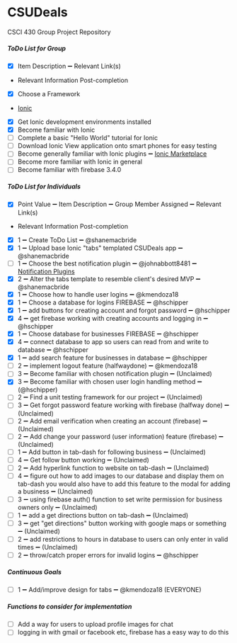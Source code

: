 # CSUDeals
CSCI 430 Group Project Repository

##### ToDo List for Group
- [x] Item Description :heavy_minus_sign: Relevant Link(s)
- Relevant Information Post-completion
- [x] Choose a Framework
- [Ionic](http://ionicframework.com/)
- [x] Get Ionic development environments installed
- [x] Become familiar with Ionic
- [ ] Complete a basic "Hello World" tutorial for Ionic
- [ ] Download Ionic View application onto smart phones for easy testing
- [ ] Become generally familiar with Ionic plugins :heavy_minus_sign: [Ionic Marketplace](https://market.ionic.io/plugins)
- [ ] Become more familiar with Ionic in general
- [ ] Become familiar with firebase 3.4.0

##### ToDo List for Individuals
- [x] Point Value :heavy_minus_sign: Item Description :heavy_minus_sign: Group Member Assigned :heavy_minus_sign: Relevant Link(s)
- Relevant Information Post-completion
- [x] 1 :heavy_minus_sign: Create ToDo List :heavy_minus_sign: @shanemacbride
- [x] 1 :heavy_minus_sign: Upload base Ionic "tabs" templated CSUDeals app :heavy_minus_sign: @shanemacbride
- [ ] 1 :heavy_minus_sign: Choose the best notification plugin :heavy_minus_sign: @johnabbott8481 :heavy_minus_sign: [Notification Plugins](https://market.ionic.io/search?q=notifications)
- [x] 2 :heavy_minus_sign: Alter the tabs template to resemble client's desired MVP :heavy_minus_sign: @shanemacbride
- [x] 1 :heavy_minus_sign: Choose how to handle user logins :heavy_minus_sign: @kmendoza18
- [x] 1 :heavy_minus_sign: Choose a database for logins FIREBASE :heavy_minus_sign: @hschipper
- [x] 1 :heavy_minus_sign: add buttons for creating account and forgot password :heavy_minus_sign: @hschipper
- [x] 4 :heavy_minus_sign: get firebase working with creating accounts and logging in :heavy_minus_sign: @hschipper
- [x] 1 :heavy_minus_sign: Choose database for businesses  FIREBASE :heavy_minus_sign: @hschipper
- [x] 4 :heavy_minus_sign: connect database to app so users can read from and write to database :heavy_minus_sign: @hschipper
- [x] 1 :heavy_minus_sign: add search feature for businesses in database :heavy_minus_sign: @hschipper
- [ ] 2 :heavy_minus_sign: implement logout feature (halfwaydone) :heavy_minus_sign: @kmendoza18
- [ ] 3 :heavy_minus_sign: Become familiar with chosen notification plugin :heavy_minus_sign: (Unclaimed)
- [x] 3 :heavy_minus_sign: Become familiar with chosen user login handling method :heavy_minus_sign: (@hschipper)
- [ ] 2 :heavy_minus_sign: Find a unit testing framework for our project :heavy_minus_sign: (Unclaimed)
- [ ] 3 :heavy_minus_sign: Get forgot password feature working with firebase (halfway done) :heavy_minus_sign: (Unclaimed)
- [ ] 2 :heavy_minus_sign: Add email verification when creating an account (firebase) :heavy_minus_sign: (Unclaimed)
- [ ] 2 :heavy_minus_sign: Add change your password (user information) feature (firebase) :heavy_minus_sign: (Unclaimed)
- [ ] 1 :heavy_minus_sign: Add button in tab-dash for following business :heavy_minus_sign: (Unclaimed)
- [ ] 4 :heavy_minus_sign: Get follow button working :heavy_minus_sign: (Unclaimed)
- [ ] 2 :heavy_minus_sign: Add hyperlink function to website on tab-dash :heavy_minus_sign: (Unclaimed)
- [ ] 4 :heavy_minus_sign: figure out how to add images to our database and display them on tab-dash you would also have to add this feature to the modal for adding a business :heavy_minus_sign: (Unclaimed)
- [ ] 3 :heavy_minus_sign: using firebase auth() function to set write permission for business owners only :heavy_minus_sign: (Unclaimed)
- [ ] 1 :heavy_minus_sign: add a get directions button on tab-dash :heavy_minus_sign: (Unclaimed)
- [ ] 3 :heavy_minus_sign: get "get directions" button working with google maps or something :heavy_minus_sign: (Unclaimed)
- [ ] 2 :heavy_minus_sign: add restrictions to hours in database to users can only enter in valid times :heavy_minus_sign: (Unclaimed)
- [ ] 2 :heavy_minus_sign: throw/catch proper errors for invalid logins :heavy_minus_sign: @hschipper

##### Continuous Goals
- [ ] 1 :heavy_minus_sign: Add/improve design for tabs :heavy_minus_sign: @kmendoza18 (EVERYONE)

##### Functions to consider for implementation
- [ ] Add a way for users to upload profile images for chat
- [ ] logging in with gmail or facebook etc, firebase has a easy way to do this
